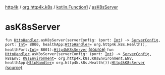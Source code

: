 [http4k](../../index.md) / [org.http4k.k8s](../index.md) / [kotlin.Function1](index.md) / [asK8sServer](./as-k8s-server.md)

# asK8sServer

`fun `[`HttpHandler`](../../org.http4k.core/-http-handler.md)`.asK8sServer(serverConfig: (port: `[`Int`](https://kotlinlang.org/api/latest/jvm/stdlib/kotlin/-int/index.html)`) -> `[`ServerConfig`](../../org.http4k.server/-server-config/index.md)`, port: `[`Int`](https://kotlinlang.org/api/latest/jvm/stdlib/kotlin/-int/index.html)` = 8000, healthApp: `[`HttpHandler`](../../org.http4k.core/-http-handler.md)` = org.http4k.k8s.Health(), healthPort: `[`Int`](https://kotlinlang.org/api/latest/jvm/stdlib/kotlin/-int/index.html)` = 8001): `[`Http4kK8sServer`](../-http4k-k8s-server/index.md) [(source)](https://github.com/http4k/http4k/blob/master/http4k-k8s/src/main/kotlin/org/http4k/k8s/Http4kK8sServer.kt#L28)
`fun `[`HttpHandler`](../../org.http4k.core/-http-handler.md)`.asK8sServer(serverConfig: (port: `[`Int`](https://kotlinlang.org/api/latest/jvm/stdlib/kotlin/-int/index.html)`) -> `[`ServerConfig`](../../org.http4k.server/-server-config/index.md)`, k8sEnv: `[`K8sEnvironment`](../-k8s-environment/index.md)` = org.http4k.k8s.K8sEnvironment.ENV, healthApp: `[`HttpHandler`](../../org.http4k.core/-http-handler.md)` = org.http4k.k8s.Health()): `[`Http4kK8sServer`](../-http4k-k8s-server/index.md) [(source)](https://github.com/http4k/http4k/blob/master/http4k-k8s/src/main/kotlin/org/http4k/k8s/Http4kK8sServer.kt#L33)